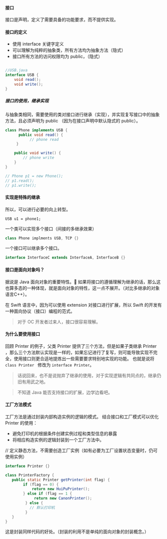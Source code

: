 #### 接口
接口是声明，定义了需要具备的功能要求，而不提供实现。

#### 接口的定义
- 使用 interface 关键字定义
- 可以理解为纯粹的抽象类，所有方法均为抽象方法（隐式）
- 接口所有方法的访问权限均为 public，（隐式）

```Java

//USB.java
interface USB {
    void read();
    void write();
}
```

##### 接口的使用，继承实现
与抽象类相同，需要使用的类对接口进行继承（实现），并实现复写接口中的抽象方法，且必须声明为 public （因为在接口声明中默认隐式的 public）。
```Java
class Phone implements USB {
      public void read() {
           // phone read
     }

    public void write() {
        // phone write
    }
}

// Phone p1 = new Phone();
// p1.read();
// p1.write();
```

#### 实现是特殊的继承
所以，可以进行必要的向上转型。 
```
USB u1 = phone1;
```

一个类可以实现多个接口（间接的多继承效果）
```Java
class Phone implments USB, TCP {}
```

一个接口可以继承多个接口。
```Java
interface InterfaceC extends InterfaceA, InterfaceB {}
```

#### 接口是面向对象吗？
据说是 Java 面向对象的重要特性。
如果将接口的遵循理解为继承的话，那么这也算多态的一种体现，就是面向对象的特性，这一点不展开。（对比多继承的对象语言C++）。

在 Swift 语言中，因为可以使用 extension 对接口进行扩展，所以 Swift 的开发有一种面向协议（接口）编程的范式。

> 对于 OC 开发者过来人，接口很容易理解。

#### 为什么要使用接口
回顾 Printer 的例子，父类 Printer 提供了三个方法，但是如果子类继承 Printer ，那么三个方法默认实现是一样的，如果忘记进行了复写，则可能导致实现不完全，使用接口则更合适地提炼出一些需要要求特别地实现的功能。
也就是说将 ```class Printer ``` 修改为 ```interface Printer```。
> 话说回来，也不是说抛弃了继承的使用，对于实现逻辑有共同点的，继承仍旧有用武之地。

> 不知道 Java 能否支持接口的扩展，边学边看吧。
 
#### 工厂方法模式
工厂方法是通过封装内部构造实例的逻辑的模式。
结合接口和工厂模式可以优化Printer 的使用：
- 避免打印机的根据条件创建实例过程和类型信息的暴露
- 将相应构造实例的逻辑封装到一个工厂方法中。

// 定义静态方法，不需要创造工厂实例（如有必要为工厂设置状态变量时，仍可使用实例）

```Java
interface Printer {}

class PrinterFactory {
   public static Printer getPrinter(int flag) {
        if (flag == 0) {
            return new HuiPuPrinter();
        } else if (flag == 1 {
             return new CanonPrinter();
         } else {
           // 默认打印机
         }
   }
}
```

这是封装同样代码的好处。（封装的利用不是单纯的面向对象的封装概念。）
